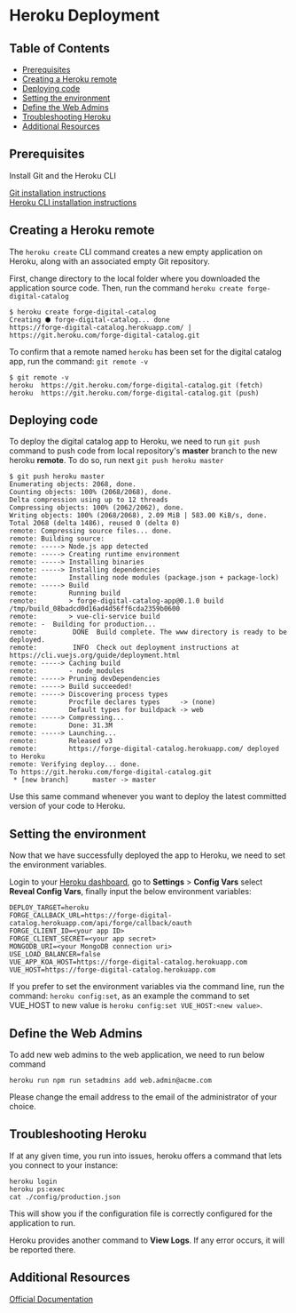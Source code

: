 # Heroku Deployment

## Table of Contents
* [Prerequisites](#prerequisites)
* [Creating a Heroku remote](#creating-a-heroku-remote)
* [Deploying code](#deploying-code)
* [Setting the environment](#setting-the-environment)
* [Define the Web Admins](#define-the-web-admins)
* [Troubleshooting Heroku](#troubleshooting-heroku)
* [Additional Resources](#additional-resources)

## Prerequisites

Install Git and the Heroku CLI

[Git installation instructions](https://git-scm.com/book/en/v2/Getting-Started-Installing-Git) \
[Heroku CLI installation instructions](https://devcenter.heroku.com/articles/heroku-cli#download-and-install)

## Creating a Heroku remote

The `heroku create` CLI command creates a new empty application on Heroku, along with an associated
empty Git repository.

First, change directory to the local folder where you downloaded the application source code. Then, run the command
`heroku create forge-digital-catalog`

    $ heroku create forge-digital-catalog
    Creating ⬢ forge-digital-catalog... done
    https://forge-digital-catalog.herokuapp.com/ | https://git.heroku.com/forge-digital-catalog.git

To confirm that a remote named `heroku` has been set for the digital catalog app, run the command: `git remote -v`

    $ git remote -v
    heroku	https://git.heroku.com/forge-digital-catalog.git (fetch)
    heroku	https://git.heroku.com/forge-digital-catalog.git (push)

## Deploying code

To deploy the digital catalog app to Heroku, we need to run `git push` command to push code from local repository's
**master** branch to the new heroku **remote**. To do so, run next `git push heroku master`

    $ git push heroku master
    Enumerating objects: 2068, done.
    Counting objects: 100% (2068/2068), done.
    Delta compression using up to 12 threads
    Compressing objects: 100% (2062/2062), done.
    Writing objects: 100% (2068/2068), 2.09 MiB | 583.00 KiB/s, done.
    Total 2068 (delta 1486), reused 0 (delta 0)
    remote: Compressing source files... done.
    remote: Building source:
    remote: -----> Node.js app detected
    remote: -----> Creating runtime environment
    remote: -----> Installing binaries
    remote: -----> Installing dependencies
    remote:        Installing node modules (package.json + package-lock)
    remote: -----> Build
    remote:        Running build
    remote:        > forge-digital-catalog-app@0.1.0 build /tmp/build_08badcd0d16ad4d56ff6cda2359b0600
    remote:        > vue-cli-service build
    remote: -  Building for production...
    remote:         DONE  Build complete. The www directory is ready to be deployed.
    remote:         INFO  Check out deployment instructions at https://cli.vuejs.org/guide/deployment.html
    remote: -----> Caching build
    remote:        - node_modules
    remote: -----> Pruning devDependencies
    remote: -----> Build succeeded!
    remote: -----> Discovering process types
    remote:        Procfile declares types     -> (none)
    remote:        Default types for buildpack -> web
    remote: -----> Compressing...
    remote:        Done: 31.3M
    remote: -----> Launching...
    remote:        Released v3
    remote:        https://forge-digital-catalog.herokuapp.com/ deployed to Heroku
    remote: Verifying deploy... done.
    To https://git.heroku.com/forge-digital-catalog.git
     * [new branch]      master -> master

Use this same command whenever you want to deploy the latest committed version of your code to Heroku.

## Setting the environment

Now that we have successfully deployed the app to Heroku, we need to set the environment variables.

Login to your [Heroku dashboard](https://dashboard.heroku.com), go to **Settings** > **Config Vars**
select **Reveal Config Vars**, finally input the below environment variables:

    DEPLOY_TARGET=heroku
    FORGE_CALLBACK_URL=https://forge-digital-catalog.herokuapp.com/api/forge/callback/oauth
    FORGE_CLIENT_ID=<your app ID>
    FORGE_CLIENT_SECRET=<your app secret>
    MONGODB_URI=<your MongoDB connection uri>
    USE_LOAD_BALANCER=false
    VUE_APP_KOA_HOST=https://forge-digital-catalog.herokuapp.com
    VUE_HOST=https://forge-digital-catalog.herokuapp.com

If you prefer to set the environment variables via the command line, run the command:
`heroku config:set`, as an example the command to set VUE_HOST to new value is `heroku config:set VUE_HOST:<new value>`.

## Define the Web Admins

To add new web admins to the web application, we need to run below command

```heroku run npm run setadmins add web.admin@acme.com```

Please change the email address to the email of the administrator of your choice.

## Troubleshooting Heroku

If at any given time, you run into issues, heroku offers a command that lets you connect to your instance:

    heroku login
    heroku ps:exec
    cat ./config/production.json

This will show you if the configuration file is correctly configured for the application to run. 

Heroku provides another command to **View Logs**. If any error occurs, it will be reported there.

## Additional Resources

[Official Documentation](https://devcenter.heroku.com/articles/git)

